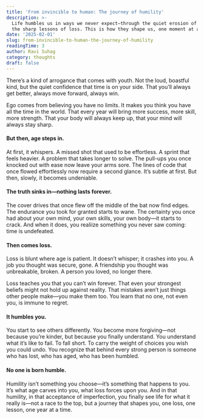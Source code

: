 ```yaml
---
title: 'From invincible to human: The journey of humility'
description: >-
  Life humbles us in ways we never expect—through the quiet erosion of time and
  the sharp lessons of loss. This is how they shape us, one moment at a time.
date: '2025-02-01'
slug: from-invincible-to-human-the-journey-of-humility
readingTime: 3
author: Ravi Suhag
category: thoughts
draft: false
---
```


There’s a kind of arrogance that comes with youth. Not the loud, boastful kind, but the quiet confidence that time is on your side. That you’ll always get better, always move forward, always win.

Ego comes from believing you have no limits. It makes you think you have all the time in the world. That every year will bring more success, more skill, more strength. That your body will always keep up, that your mind will always stay sharp.

#### But then, age steps in.

At first, it whispers. A missed shot that used to be effortless. A sprint that feels heavier. A problem that takes longer to solve. The pull-ups you once knocked out with ease now leave your arms sore. The lines of code that once flowed effortlessly now require a second glance. It’s subtle at first. But then, slowly, it becomes undeniable.

#### The truth sinks in—nothing lasts forever.

The cover drives that once flew off the middle of the bat now find edges. The endurance you took for granted starts to wane. The certainty you once had about your own mind, your own skills, your own body—it starts to crack. And when it does, you realiize something you never saw coming: time is undefeated.

#### Then comes loss.

Loss is blunt where age is patient. It doesn’t whisper; it crashes into you. A job you thought was secure, gone. A friendship you thought was unbreakable, broken. A person you loved, no longer there.

Loss teaches you that you can’t win forever. That even your strongest beliefs might not hold up against reality. That mistakes aren’t just things other people make—you make them too. You learn that no one, not even you, is immune to regret.

#### It humbles you.

You start to see others differently. You become more forgiving—not because you’re kinder, but because you finally understand. You understand what it’s like to fail. To fall short. To carry the weight of choices you wish you could undo. You recognize that behind every strong person is someone who has lost, who has aged, who has been humbled.

#### No one is born humble.

Humility isn’t something you choose—it’s something that happens to you. It’s what age carves into you, what loss forces upon you. And in that humility, in that acceptance of imperfection, you finally see life for what it really is—not a race to the top, but a journey that shapes you, one loss, one lesson, one year at a time.
